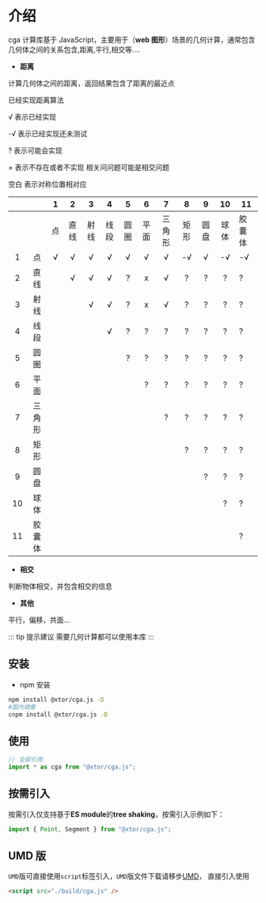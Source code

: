 # 介绍

cga 计算库基于 JavaScript，主要用于（**web 图形**）场景的几何计算，通常包含几何体之间的关系包含,距离,平行,相交等....

- **距离**

计算几何体之间的距离，返回结果包含了距离的最近点

已经实现距离算法

√ 表示已经实现

-√ 表示已经实现还未测试

? 表示可能会实现

× 表示不存在或者不实现 相关问问题可能是相交问题

空白 表示对称位置相对应

|     |        |  1  |  2   |  3   |  4   |  5   |  6   |   7    |  8   |  9   |  10  | 11     |
| :-: | :----: | :-: | :--: | :--: | :--: | :--: | :--: | :----: | :--: | :--: | :--: | ------ |
|     |        | 点  | 直线 | 射线 | 线段 | 圆圈 | 平面 | 三角形 | 矩形 | 圆盘 | 球体 | 胶囊体 |
|  1  |   点   |  √  |  √   |  √   |  √   |  √   |  √   |   √    |  -√  |  √   |  -√  | -√     |
|  2  |  直线  |     |  √   |  √   |  √   |  ?   |  x   |   √    |  ?   |  ?   |  ?   | ?      |
|  3  |  射线  |     |      |  √   |  √   |  ?   |  x   |   √    |  ?   |  ?   |  ?   | ?      |
|  4  |  线段  |     |      |      |  √   |  ?   |  ?   |   ?    |  ?   |  ?   |  ?   | ?      |
|  5  |  圆圈  |     |      |      |      |  ?   |  ?   |   ?    |  ?   |  ?   |  ?   | ?      |
|  6  |  平面  |     |      |      |      |      |  ?   |   ?    |  ?   |  ?   |  ?   | ?      |
|  7  | 三角形 |     |      |      |      |      |      |   ?    |  ?   |  ?   |  ?   | ?      |
|  8  |  矩形  |     |      |      |      |      |      |        |  ?   |  ?   |  ?   | ?      |
|  9  |  圆盘  |     |      |      |      |      |      |        |      |  ?   |  ?   | ?      |
| 10  |  球体  |     |      |      |      |      |      |        |      |      |  ?   | ?      |
| 11  | 胶囊体 |     |      |      |      |      |      |        |      |      |      | ?      |

- **相交**

判断物体相交，并包含相交的信息

- **其他**

平行，偏移，共面...

::: tip 提示建议
需要几何计算都可以使用本库
:::

## 安装

- npm 安装

```sh
npm install @xtor/cga.js -D
#国内镜像
cnpm install @xtor/cga.js -D
```

<!-- - yarn 安装

```sh
yarn add @jiaminghi/data-view
``` -->

## 使用

```js
// 全部引用
import * as cga from "@xtor/cga.js";
```

## 按需引入

按需引入仅支持基于**ES module**的**tree shaking**，按需引入示例如下：

```js
import { Point, Segment } from "@xtor/cga.js";
```

## UMD 版

`UMD`版可直接使用`script`标签引入，`UMD`版文件下载请移步[UMD](https://github.com/yszhao91/@xtor/cga.js/tree/master/build)， 直接引入使用

```html
<script src="./build/cga.js" />
```

<!--
<fold-box title="点击以展示/隐藏UMD版使用示例">
<<< @/docs/guide/umdExample.html
</fold-box> -->
